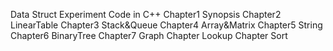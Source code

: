 Data Struct Experiment Code in C++
Chapter1
    Synopsis
Chapter2
    LinearTable
Chapter3
    Stack&Queue
Chapter4
    Array&Matrix
Chapter5
    String
Chapter6
    BinaryTree
Chapter7
    Graph
Chapter
    Lookup
Chapter
    Sort
